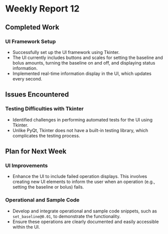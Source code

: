 # Weekly Report 12

## Completed Work

### UI Framework Setup
- Successfully set up the UI framework using Tkinter.
- The UI currently includes buttons and scales for setting the baseline and bolus amounts, turning the baseline on and off, and displaying status information.
- Implemented real-time information display in the UI, which updates every second.

## Issues Encountered

### Testing Difficulties with Tkinter
- Identified challenges in performing automated tests for the UI using Tkinter.
- Unlike PyQt, Tkinter does not have a built-in testing library, which complicates the testing process.

## Plan for Next Week

### UI Improvements
- Enhance the UI to include failed operation displays. This involves creating new UI elements to inform the user when an operation (e.g., setting the baseline or bolus) fails.

### Operational and Sample Code
- Develop and integrate operational and sample code snippets, such as `set_baseline@0.01`, to demonstrate the functionality.
- Ensure these operations are clearly documented and easily accessible within the UI.